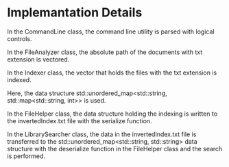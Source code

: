 # Implemantation Details

In the CommandLine class, the command line utility is parsed with logical controls.

In the FileAnalyzer class, the absolute path of the documents with txt extension is vectored.

In the Indexer class, the vector that holds the files with the txt extension is indexed. 

Here, the data structure std::unordered_map<std::string, std::map<std::string, int>> is used.

In the FileHelper class, the data structure holding the indexing is written to the invertedIndex.txt file with the serialize function.

In the LibrarySearcher class, the data in the invertedIndex.txt file is transferred to the std::unordered_map<std::string, std::string> data structure with the deserialize function in the FileHelper class and the search is performed.

